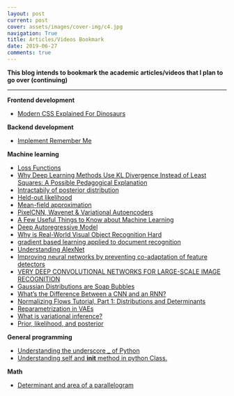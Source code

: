 ```yaml
---
layout: post
current: post
cover: assets/images/cover-img/c4.jpg
navigation: True
title: Articles/Videos Bookmark
date: 2019-06-27
comments: true
---
```



**This blog intends to bookmark the academic articles/videos that I plan to go over (continuing)**

------------------

**Frontend development**

- <a href="https://medium.com/actualize-network/modern-css-explained-for-dinosaurs-5226febe3525" style="font-weight: normal;">Modern CSS Explained For Dinosaurs</a>


**Backend development**

- <a href="https://stackoverflow.com/questions/244882/what-is-the-best-way-to-implement-remember-me-for-a-website" style="font-weight: normal;">Implement Remember Me</a>



**Machine learning**
- <a href="https://ml-cheatsheet.readthedocs.io/en/latest/loss_functions.html" style="font-weight: normal;">Loss Functions</a>
- <a href="https://digitalcommons.utep.edu/cgi/viewcontent.cgi?article=2188&context=cs_techrep" style="font-weight: normal;">Why Deep Learning Methods Use KL Divergence Instead of Least Squares: A Possible Pedagogical Explanation</a>
- <a href="https://stats.stackexchange.com/questions/4417/intractable-posterior-distributions" style="font-weight: normal;">Intractabily of posterior distribution</a>
- <a href="https://www.quora.com/What-is-meant-by-held-out-likelihood-in-statistics-or-machine-learning" style="font-weight: normal;">Held-out likelihood</a>
- <a href="https://www.cs.cmu.edu/~epxing/Class/10708-17/notes-17/10708-scribe-lecture13.pdf" style="font-weight: normal;">Mean-field approximation</a>
- <a href="https://www.youtube.com/watch?v=FeJT8ejgsL0" style="font-weight: normal;">PixelCNN, Wavenet & Variational Autoencoders</a>
- <a href="https://homes.cs.washington.edu/~pedrod/papers/cacm12.pdf" style="font-weight: normal;">A Few Useful Things to Know about Machine Learning</a>
- <a href="https://eigenfoo.xyz/deep-autoregressive-models/" style="font-weight: normal;">Deep Autoregressive Model</a>
- <a href="http://repository.countway.harvard.edu/xmlui/bitstream/handle/10473/1297/2211529.pdf?sequence=1" style="font-weight: normal;">Why is Real-World Visual Object Recognition Hard</a>
- <a href="http://yann.lecun.com/exdb/publis/pdf/lecun-01a.pdf" style="font-weight: normal;">gradient based learning applied to document recognition</a>
- <a href="https://www.learnopencv.com/understanding-alexnet/" style="font-weight: normal;">Understanding AlexNet</a>
- <a href="https://arxiv.org/pdf/1207.0580.pdf" style="font-weight: normal;">Improving neural networks by preventing co-adaptation of feature detectors</a>
- <a href="https://arxiv.org/pdf/1409.1556.pdf" style="font-weight: normal;">VERY DEEP CONVOLUTIONAL NETWORKS FOR LARGE-SCALE IMAGE RECOGNITION</a>
- <a href="https://www.inference.vc/high-dimensional-gaussian-distributions-are-soap-bubble/" style="font-weight: normal;">Gaussian Distributions are Soap Bubbles</a>
- <a href="https://blogs.nvidia.com/blog/2018/09/05/whats-the-difference-between-a-cnn-and-an-rnn/" style="font-weight: normal;">What’s the Difference Between a CNN and an RNN?</a>
- <a href="https://blog.evjang.com/2018/01/nf1.html" style="font-weight: normal;">Normalizing Flows Tutorial, Part 1: Distributions and Determinants</a>
- <a href="https://stats.stackexchange.com/questions/199605/how-does-the-reparameterization-trick-for-vaes-work-and-why-is-it-important" style="font-weight: normal;">Reparametrization in VAEs</a>
- <a href="https://www.quora.com/What-is-variational-inferences" style="font-weight: normal;">What is variational inference?</a>
- <a href="https://www.oreilly.com/library/view/machine-learning-with/9781785889936/ff082869-751b-4de3-9a59-edff60ad4e94.xhtml" style="font-weight: normal;">Prior, likelihood, and posterior</a>






**General programming**
- <a href="https://hackernoon.com/understanding-the-underscore-of-python-309d1a029edc" style="font-weight: normal;">Understanding the underscore _ of Python</a>
- <a href="https://micropyramid.com/blog/understand-self-and-__init__-method-in-python-class/" style="font-weight: normal;">Understanding self and __init__ method in python Class.</a>




**Math**
- <a href="https://www.khanacademy.org/math/linear-algebra/matrix-transformations/determinant-depth/v/linear-algebra-determinant-and-area-of-a-parallelogram" style="font-weight: normal;">Determinant and area of a parallelogram</a>
